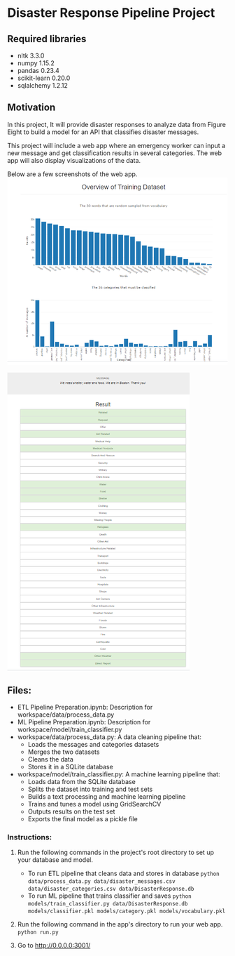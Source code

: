 # Disaster Response Pipeline Project

## Required libraries
- nltk 3.3.0
- numpy 1.15.2
- pandas 0.23.4
- scikit-learn 0.20.0
- sqlalchemy 1.2.12

## Motivation
In this project, It will provide disaster responses to analyze data from Figure Eight to build a model for an API that classifies disaster messages.

This project will include a web app where an emergency worker can input a new message and get classification results in several categories. The web app will also display visualizations of the data.

Below are a few screenshots of the web app.
![visualisation](https://github.com/kushaliitm/Disaster-Response-Pipeline/blob/master/Snapshots/Capture.PNG)

![Classification](https://github.com/kushaliitm/Disaster-Response-Pipeline/blob/master/Snapshots/Capture1.PNG)

## Files:
- ETL Pipeline Preparation.ipynb: Description for workspace/data/process_data.py
- ML Pipeline Preparation.ipynb: Description for workspace/model/train_classifier.py
- workspace/data/process_data.py: A data cleaning pipeline that:
    - Loads the messages and categories datasets
    - Merges the two datasets
    - Cleans the data
    - Stores it in a SQLite database
- workspace/model/train_classifier.py: A machine learning pipeline that:
    - Loads data from the SQLite database
    - Splits the dataset into training and test sets
    - Builds a text processing and machine learning pipeline
    - Trains and tunes a model using GridSearchCV
    - Outputs results on the test set
    - Exports the final model as a pickle file

### Instructions:
1. Run the following commands in the project's root directory to set up your database and model.

    - To run ETL pipeline that cleans data and stores in database
        `python data/process_data.py data/disaster_messages.csv data/disaster_categories.csv data/DisasterResponse.db`
    - To run ML pipeline that trains classifier and saves
        `python models/train_classifier.py data/DisasterResponse.db models/classifier.pkl models/category.pkl models/vocabulary.pkl`

2. Run the following command in the app's directory to run your web app.
    `python run.py`

3. Go to http://0.0.0.0:3001/
